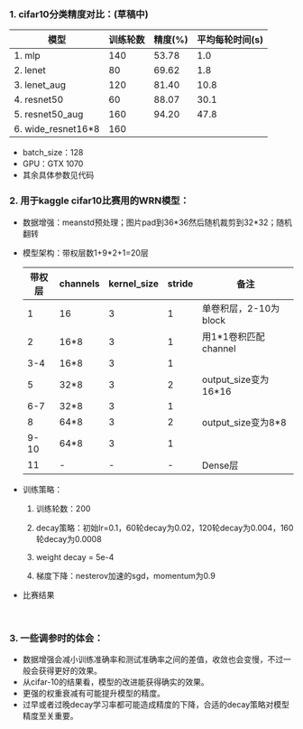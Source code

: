 
### 1. cifar10分类精度对比：(草稿中)

| 模型                  | 训练轮数 | 精度(%) | 平均每轮时间(s) |
| ------------------- | ---- | ----- | --------- |
| 1. mlp              | 140  | 53.78 | 1.0       |
| 2. lenet            | 80   | 69.62 | 1.8       |
| 3. lenet_aug        | 120  | 81.40 | 10.8      |
| 4. resnet50         | 60   | 88.07 | 30.1      |
| 5. resnet50_aug     | 160  | 94.20 | 47.8      |
| 6. wide_resnet16\*8 | 160  |       |           |

- batch_size：128
- GPU：GTX 1070
- 其余具体参数见代码

### 2. 用于kaggle cifar10比赛用的WRN模型：

- 数据增强：meanstd预处理；图片pad到36\*36然后随机裁剪到32\*32；随机翻转

- 模型架构：带权层数1+9\*2+1=20层

    | 带权层  | channels | kernel_size | stride | 备注                  |
    | ---- | -------- | ----------- | ------ | ------------------- |
    | 1    | 16       | 3           | 1      | 单卷积层，2-10为block     |
    | 2    | 16\*8    | 3           | 1      | 用1\*1卷积匹配channel    |
    | 3-4  | 16\*8    | 3           | 1      |                     |
    | 5    | 32\*8    | 3           | 2      | output_size变为16\*16 |
    | 6-7  | 32\*8    | 3           | 1      |                     |
    | 8    | 64\*8    | 3           | 2      | output_size变为8\*8   |
    | 9-10 | 64\*8    | 3           | 1      |                     |
    | 11   | -        | -           | -      | Dense层              |

- 训练策略：

    1. 训练轮数：200

    2. decay策略：初始lr=0.1，60轮decay为0.02，120轮decay为0.004，160轮decay为0.0008

    3. weight decay = 5e-4

    4. 梯度下降：nesterov加速的sgd，momentum为0.9

- 比赛结果

    ​

### 3. 一些调参时的体会：

- 数据增强会减小训练准确率和测试准确率之间的差值，收敛也会变慢，不过一般会获得更好的效果。
- 从cifar-10的结果看，模型的改进能获得确实的效果。
- 更强的权重衰减有可能提升模型的精度。
- 过早或者过晚decay学习率都可能造成精度的下降，合适的decay策略对模型精度至关重要。

